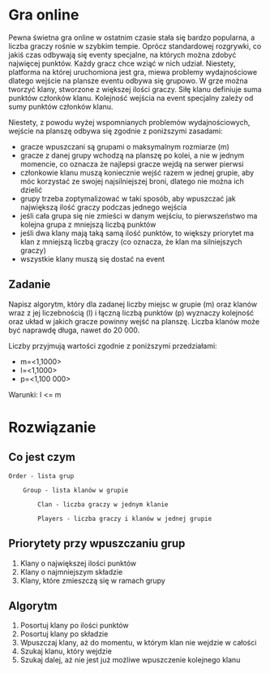# Gra online

Pewna świetna gra online w ostatnim czasie stała się bardzo popularna, a liczba graczy rośnie w szybkim tempie.
Oprócz standardowej rozgrywki, co jakiś czas odbywają się eventy specjalne, na których można zdobyć najwięcej punktów. Każdy gracz chce wziąć w nich udział.
Niestety, platforma na której uruchomiona jest gra, miewa problemy wydajnościowe dlatego wejście na plansze eventu odbywa się grupowo.
W grze można tworzyć klany, stworzone z większej ilości graczy. Siłę klanu definiuje suma punktów członków klanu.
Kolejność wejścia na event specjalny zależy od sumy punktów członków klanu.

Niestety, z powodu wyżej wspomnianych problemów wydajnościowych, wejście na planszę odbywa się zgodnie z poniższymi zasadami:
- gracze wpuszczani są grupami o maksymalnym rozmiarze (m)
- gracze z danej grupy wchodzą na planszę po kolei, a nie w jednym momencie, co oznacza że najlepsi gracze wejdą na serwer pierwsi
- członkowie klanu muszą koniecznie wejść razem w jednej grupie, aby móc korzystać ze swojej najsilniejszej broni, dlatego nie można ich dzielić
- grupy trzeba zoptymalizować w taki sposób, aby wpuszczać jak największą ilość graczy podczas jednego wejścia
- jeśli cała grupa się nie zmieści w danym wejściu, to pierwszeństwo ma kolejna grupa z mniejszą liczbą punktów
- jeśli dwa klany mają taką samą ilość punktów, to większy priorytet ma klan z mniejszą liczbą graczy (co oznacza, że klan ma silniejszych graczy)
- wszystkie klany muszą się dostać na event

## Zadanie
Napisz algorytm, który dla zadanej liczby miejsc w grupie (m) oraz klanów wraz z jej liczebnością (l) i łączną liczbą punktów (p) wyznaczy kolejność oraz układ w jakich gracze powinny wejść na planszę.
Liczba klanów może być naprawdę długa, nawet do 20 000.

Liczby przyjmują wartości zgodnie z poniższymi przedziałami:
- m=<1,1000>
- l=<1,1000>
- p=<1,100 000>

Warunki:
l <= m


# Rozwiązanie

## Co jest czym
    Order - lista grup

        Group - lista klanów w grupie

            Clan - liczba graczy w jednym klanie

            Players - liczba graczy i klanów w jednej grupie

## Priorytety przy wpuszczaniu grup

1. Klany o największej ilości punktów
2. Klany o najmniejszym składzie
3. Klany, które zmieszczą się w ramach grupy

## Algorytm

1. Posortuj klany po ilości punktów
2. Posortuj klany po składzie
3. Wpuszczaj klany, aż do momentu, w którym klan nie wejdzie w całości
4. Szukaj klanu, który wejdzie
5. Szukaj dalej, aż nie jest już możliwe wpuszczenie kolejnego klanu